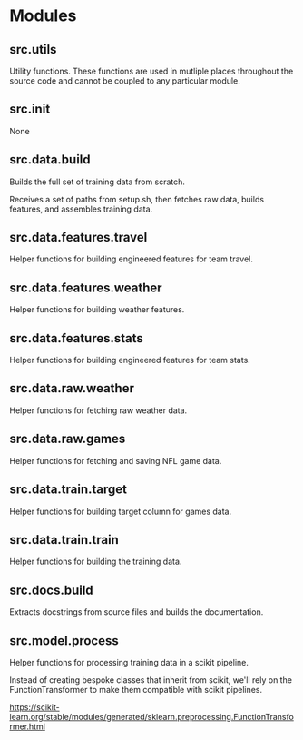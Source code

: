 # Modules

## src.utils
Utility functions. These functions are used in mutliple places throughout the source code and cannot be coupled to any particular module.

## src.__init__
None

## src.data.build
Builds the full set of training data from scratch.

Receives a set of paths from setup.sh, then fetches raw data, builds features, and assembles training data.


## src.data.features.travel
Helper functions for building engineered features for team travel.

## src.data.features.weather
Helper functions for building weather features.

## src.data.features.stats
Helper functions for building engineered features for team stats.

## src.data.raw.weather
Helper functions for fetching raw weather data.

## src.data.raw.games
Helper functions for fetching and saving NFL game data.

## src.data.train.target
Helper functions for building target column for games data.

## src.data.train.train
Helper functions for building the training data.

## src.docs.build
Extracts docstrings from source files and builds the documentation.

## src.model.process
Helper functions for processing training data in a scikit pipeline.

Instead of creating bespoke classes that inherit from scikit, we'll rely on the FunctionTransformer to make them compatible with scikit pipelines.

https://scikit-learn.org/stable/modules/generated/sklearn.preprocessing.FunctionTransformer.html


